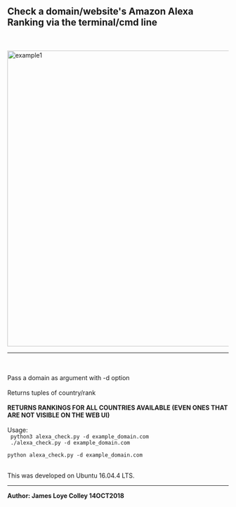 ## Check a domain/website's Amazon Alexa Ranking via the terminal/cmd line
<br><br>
<img src="https://github.com/rootVIII/alexa_check/blob/master/output_screenshot.png" alt="example1" height="675" width="950"><hr>
<br><br>
Pass a domain as argument with -d option
<br><br>
Returns tuples of country/rank
<br><br>
<b>RETURNS RANKINGS FOR ALL COUNTRIES AVAILABLE (EVEN ONES THAT ARE NOT VISIBLE ON THE WEB UI)</b>
<br><br>
Usage:
<br>
<code>
  python3 alexa_check.py -d example_domain.com
</code>
<br>
<code>
  ./alexa_check.py -d example_domain.com
</code>
<br>
<code>
  python alexa_check.py -d example_domain.com
</code>
<br><br>


This was developed on Ubuntu 16.04.4 LTS.
<hr>
<b>Author: James Loye Colley  14OCT2018</b><br><br>
